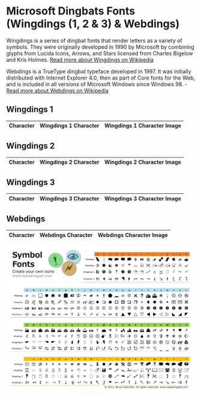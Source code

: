 # Microsoft Dingbats Fonts (Wingdings (1, 2 & 3) & Webdings)

Wingdings is a series of dingbat fonts that render letters as a variety of symbols. They were originally developed in 1990 by Microsoft by combining glyphs from Lucida Icons, Arrows, and Stars licensed from Charles Bigelow and Kris Holmes. [Read more about Wingdings on Wikipedia](https://en.wikipedia.org/wiki/Wingdings)

Webdings is a TrueType dingbat typeface developed in 1997. It was initially distributed with Internet Explorer 4.0, then as part of Core fonts for the Web, and is included in all versions of Microsoft Windows since Windows 98. - [Read more about Webdings on Wikipedia](https://en.wikipedia.org/wiki/Webdings)

## Wingdings 1

| Character | Wingdings 1 Character | Wingdings 1 Character Image |
|-|-|-|

## Wingdings 2

| Character | Wingdings 2 Character | Wingdings 2 Character Image |
|-|-|-|

## Wingdings 3

| Character | Wingdings 3 Character | Wingdings 3 Character Image |
|-|-|-|

## Webdings

| Character | Webdings Character | Webdings Character Image | 
|-|-|-|

![Wingdings 1,2,3 and Webdings Chart Image](wingdings.jpeg)

<!--
Resources List:
- [Wingdings - Wikipedia](https://en.wikipedia.org/wiki/Wingdings)
- [Webdings - Wikipedia](https://en.wikipedia.org/wiki/Webdings)
-->
